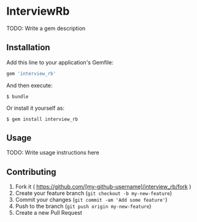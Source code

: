 # InterviewRb

TODO: Write a gem description

## Installation

Add this line to your application's Gemfile:

```ruby
gem 'interview_rb'
```

And then execute:

    $ bundle

Or install it yourself as:

    $ gem install interview_rb

## Usage

TODO: Write usage instructions here

## Contributing

1. Fork it ( https://github.com/[my-github-username]/interview_rb/fork )
2. Create your feature branch (`git checkout -b my-new-feature`)
3. Commit your changes (`git commit -am 'Add some feature'`)
4. Push to the branch (`git push origin my-new-feature`)
5. Create a new Pull Request
